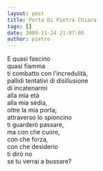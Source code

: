 ```yaml
---
layout: post
title: Porta Di Pietra Chiara
tags: []
date: 2009-11-24 21:07:00
author: pietro
---
```

E quasi fascino<br/>quasi fiamma<br/>ti combatto con l'incredulità,<br/>pallidi tentativi di disillusione<br/>di incatenarmi<br/>alla mia età<br/>alla mia sedia,<br/>oltre la mia porta;<br/>attraverso lo spioncino<br/>ti guarderò passare,<br/>ma con che cuore,<br/>con che forza,<br/>con che desiderio<br/>ti dirò no<br/>se tu verrai a bussare?
